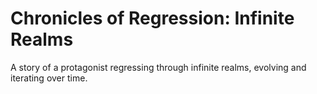 # Chronicles of Regression: Infinite Realms
A story of a protagonist regressing through infinite realms, evolving and iterating over time.
